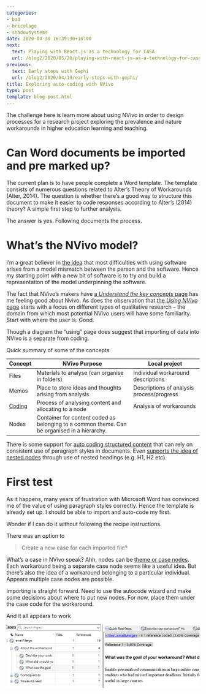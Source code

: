 ```yaml
---
categories:
- bad
- bricolage
- shadowsystems
date: 2020-04-30 16:39:30+10:00
next:
  text: Playing with React.js as a technology for CASA
  url: /blog2/2020/05/20/playing-with-react-js-as-a-technology-for-casa/
previous:
  text: Early steps with Gephi
  url: /blog2/2020/04/19/early-steps-with-gephi/
title: Exploring auto-coding with NVivo
type: post
template: blog-post.html
---
```

The challenge here is learn more about using NVivo in order to design processes for a research project exploring the prevalence and nature workarounds in higher education learning and teaching.

# Can Word documents be imported and pre marked up?

The current plan is to have people complete a Word template. The template consists of numerous questions related to Alter’s Theory of Workarounds (Alter, 2014). The question is whether there’s a good way to structure this document to make it easier to code responses according to Alter’s (2014) theory? A simple first step to further analysis.

The answer is yes. Following documents the process.

# What’s the NVivo model?

I’m a great believer in [the idea](/blog2/2016/03/02/pebkac-mental-model-mismatch-and-ict/) that most difficulties with using software arises from a model mismatch between the person and the software. Hence my starting point with a new bit of software is to try and build a representation of the model underpinning the software.

The fact that NVivo’s makers have [a _Understand the key concepts_ page](https://help-nv.qsrinternational.com/12/win/v12.1.90-d3ea61/Content/concepts-strategies/understand-the-key-concepts.htm) has me feeling good about Nvivo. As does the observation that [the _Using NVivo_ page](https://help-nv.qsrinternational.com/12/win/v12.1.90-d3ea61/Content/concepts-strategies/using-nvivo-for-qualitative-research.htm) starts with a focus on different types of qualitative research – the domain from which most potential NVivo users will have some familiarity. Start with where the user is. Good.

Though a diagram the “using” page does suggest that importing of data into NVivo is a separate from coding.

Quick summary of some of the concepts

|   **Concept**   |   **NVivo Purpose**   |   **Local project**   |
| --- | --- | --- |
|   Files   |   Materials to analyse (can organise in folders)   |   Individual workaround descriptions   |
|   Memos   |   Place to store ideas and thoughts arising from analysis   |   Descriptions of analysis process/progress   |
|   [Coding](https://help-nv.qsrinternational.com/12/win/v12.1.90-d3ea61/Content/coding/coding.htm)   |   Process of analysing content and allocating to a node   |   Analysis of workarounds   |
|   Nodes   |   Container for content coded as belonging to a common theme. Can be organised in a hierarchy.   |  |

There is some support for [auto coding structured content](https://help-nv.qsrinternational.com/12/win/v12.1.90-d3ea61/Content/coding/coding.htm#Autocodingstructuredcontent) that can rely on consistent use of paragraph styles in documents. Even [supports the idea of nested nodes](https://help-nv.qsrinternational.com/12/win/v12.1.90-d3ea61/Content/coding/automatic-coding-documents.htm#Understandautomaticcodingindocumentfiles) through use of nested headings (e.g. H1, H2 etc).

# First test

As it happens, many years of frustration with Microsoft Word has convinced me of the value of using paragraph styles correctly. Hence the template is already set up. I should be able to import and auto-code my first.

Wonder if I can do it without following the recipe instructions.

There was an option to

> Create a new case for each imported file?

What’s a case in NVivo speak? Ahh, nodes can be [theme or case nodes](https://help-nv.qsrinternational.com/12/win/v12.1.90-d3ea61/Content/concepts-strategies/understand-the-key-concepts.htm#Themenodesandcasenodes). Each workaround being a separate case node seems like a useful idea. But there’s also the idea of a workaround belonging to a particular individual. Appears multiple case nodes are possible.

Importing is straight forward. Need to use the autocode wizard and make some decisions about where to put new nodes. For now, place them under the case code for the workaround.

And it all appears to work

![](images/x9SEMDzEGWGCAAAAABJRU5ErkJggg==)